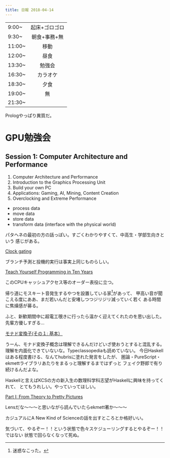 ```yaml
---
title: 日報 2018-04-14
---
```


|||
|:-|:-:|
|9:00~|起床+ゴロゴロ|
|9:30~|朝食+事務+無|
|11:00~|移動|
|12:00~|昼食|
|13:30~|勉強会|
|16:30~|カラオケ|
|18:30~|夕食|
|19:00~|無|
|21:30~||

Prologやっぱり異質だ。

# GPU勉強会

## Session 1: Computer Architecture and Performance

1. Computer Architecture and Performance
2. Introduction to the Graphics Processing Unit
3. Build your own PC
4. Applications: Gaming, AI, Mining, Content Creation
5. Overclocking and Extreme Performance

- process data
- move data
- store data
- transform data (interface with the physical world)

パタヘネの最初の方の話っぽい。すごくわかりやすくて、中高生・学部生向きという
感じがある。

[Clock gating](https://en.wikipedia.org/wiki/Clock_gating)

ブランチ予測と投機的実行は事実上同じものらしい。

[Teach Yourself Programming in Ten Years](http://norvig.com/21-days.html#answers)

このCPUキャッシュアクセス等のオーダー表役に立つ。

帰り道にモスキート音発生するやつを設置している家[^meiwaku]があって、
甲高い音が聞こえる度にああ、まだ若いんだと安堵しつつジリジリ減っていく若く
ある時間に焦燥感が募る。

[^meiwaku]: 迷惑なこった。

ふと、新歓期間中に超電工覗きに行ったら温かく迎えてくれたのを思い出した。
先輩方優しすぎる...

[モナド変換子(その１: 基本）](https://qiita.com/HirotoShioi/items/8a6107434337b30ce457)

うーん、モナド変換子概念は理解できるんだけどいざ使おうとすると混乱する。
理解を内面化できていないな。Typeclassopediaも読めていない。
今日Haskellはある程度書ける、なんてhubrisに塗れた発言をしたが、
圏論・PureScript・ekmettライブラリあたりをまるっと理解するまではずっと
フェイク野郎で有り続けるんだよな。

Haskellと言えばKCSの方の新入生の数理科学科志望がHaskellに興味を持ってくれて、
とてもうれしい。やっていってほしい。

[Part I: From Theory to Pretty Pictures](https://www.schoolofhaskell.com/school/to-infinity-and-beyond/pick-of-the-week/cellular-automata)

Lensだな〜〜〜と思いながら読んでいたらekmett著か〜〜〜

カジュアルにA New Kind of Scienceの話を出すところとか格好いい。

気づいて、やるぞー！！という状態で色々スケジューリングするとやるぞー！！ではない
状態で回らなくなって死ぬ。

